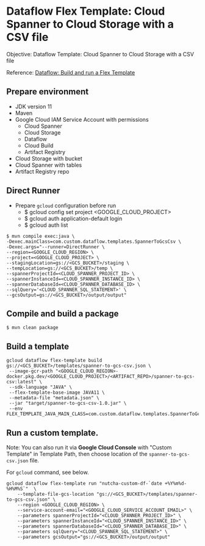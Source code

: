# Dataflow Flex Template: Cloud Spanner to Cloud Storage with a CSV file
Objective: Dataflow Template: Cloud Spanner to Cloud Storage with a CSV file

Reference: [Dataflow: Build and run a Flex Template](https://cloud.google.com/dataflow/docs/guides/templates/using-flex-templates)

## Prepare environment
* JDK version 11
* Maven
* Google Cloud IAM Service Account with permissions
    * Cloud Spanner
    * Cloud Storage
    * Dataflow
    * Cloud Build
    * Artifact Registry
* Cloud Storage with bucket
* Cloud Spanner with tables
* Artifact Registry repo

## Direct Runner
* Prepare `gcloud` configuration before run
    * $ gcloud config set project <GOOGLE_CLOUD_PROJECT>
    * $ gcloud auth application-default login
    * $ gcloud auth list
```
$ mvn compile exec:java \
-Dexec.mainClass=com.custom.dataflow.templates.SpannerToGcsCsv \
-Dexec.args="--runner=DirectRunner \
--region=<GOOGLE_CLOUD_REGION> \
--project=<GOOGLE_CLOUD_PROJECT> \
--stagingLocation=gs://<GCS_BUCKET>/staging \
--tempLocation=gs://<GCS_BUCKET>/temp \
--spannerProjectId=<CLOUD_SPANNER_PROJECT_ID> \
--spannerInstanceId=<CLOUD_SPANNER_INSTANCE_ID> \
--spannerDatabaseId=<CLOUD_SPANNER_DATABASE_ID> \
--sqlQuery='<CLOUD_SPANNER_SQL_STATEMENT>' \
--gcsOutput=gs://<GCS_BUCKET>/output/output"
```

## Compile and build a package
```
$ mvn clean package
```

## Build a template
```
gcloud dataflow flex-template build gs://<GCS_BUCKET>/templates/spanner-to-gcs-csv.json \
 --image-gcr-path "<GOOGLE_CLOUD_REGION>-docker.pkg.dev/<GOOGLE_CLOUD_PROJECT>/<ARTIFACT_REPO>/spanner-to-gcs-csv:latest" \
 --sdk-language "JAVA" \
 --flex-template-base-image JAVA11 \
 --metadata-file "metadata.json" \
 --jar "target/spanner-to-gcs-csv-1.0.jar" \
 --env FLEX_TEMPLATE_JAVA_MAIN_CLASS=com.custom.dataflow.templates.SpannerToGcsCsv
```

## Run a custom template. 
Note: You can also run it via **Google Cloud Console** with "Custom Template" in Template Path, then choose location of the `spanner-to-gcs-csv.json` file.

For `gcloud` command, see below.
```
gcloud dataflow flex-template run "nutcha-custom-df-`date +%Y%m%d-%H%M%S`"  \
    --template-file-gcs-location "gs://<GCS_BUCKET>/templates/spanner-to-gcs-csv.json" \
	--region <GOOGLE_CLOUD_REGION> \
	--service-account-email="<GOOGLE_CLOUD_SERVICE_ACCOUNT_EMAIL>" \
    --parameters spannerProjectId="<CLOUD_SPANNER_PROJECT_ID>" \
	--parameters spannerInstanceId="<CLOUD_SPANNER_INSTANCE_ID>" \
	--parameters spannerDatabaseId="<CLOUD_SPANNER_DATABASE_ID>" \
	--parameters sqlQuery="<CLOUD_SPANNER_SQL_STATEMENT>" \
	--parameters gcsOutput="gs://<GCS_BUCKET>/output/output"
```